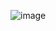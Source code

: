 ![image](https://github.com/rk042/EndlessRaccing/assets/55497156/a0a6a3f4-d101-459e-a53d-461b53a41b0b)
